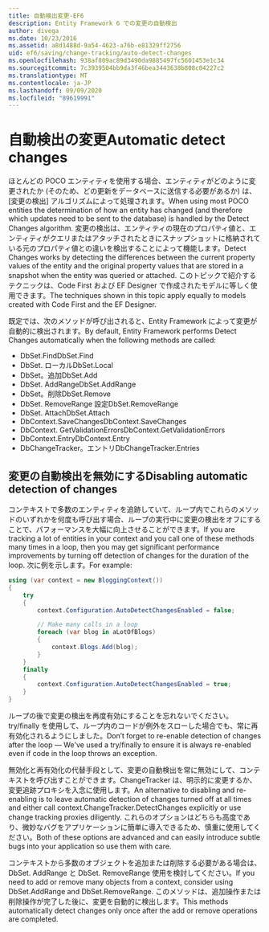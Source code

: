 ```yaml
---
title: 自動検出変更-EF6
description: Entity Framework 6 での変更の自動検出
author: divega
ms.date: 10/23/2016
ms.assetid: a8d1488d-9a54-4623-a76b-e81329ff2756
uid: ef6/saving/change-tracking/auto-detect-changes
ms.openlocfilehash: 938af809ac89d3490da9885497fc5601453e1c34
ms.sourcegitcommit: 7c3939504bb9da3f46bea3443638b808c04227c2
ms.translationtype: MT
ms.contentlocale: ja-JP
ms.lasthandoff: 09/09/2020
ms.locfileid: "89619991"
---
```

# <a name="automatic-detect-changes"></a><span data-ttu-id="c672c-103">自動検出の変更</span><span class="sxs-lookup"><span data-stu-id="c672c-103">Automatic detect changes</span></span>
<span data-ttu-id="c672c-104">ほとんどの POCO エンティティを使用する場合、エンティティがどのように変更されたか (そのため、どの更新をデータベースに送信する必要があるか) は、[変更の検出] アルゴリズムによって処理されます。</span><span class="sxs-lookup"><span data-stu-id="c672c-104">When using most POCO entities the determination of how an entity has changed (and therefore which updates need to be sent to the database) is handled by the Detect Changes algorithm.</span></span> <span data-ttu-id="c672c-105">変更の検出は、エンティティの現在のプロパティ値と、エンティティがクエリまたはアタッチされたときにスナップショットに格納されている元のプロパティ値との違いを検出することによって機能します。</span><span class="sxs-lookup"><span data-stu-id="c672c-105">Detect Changes works by detecting the differences between the current property values of the entity and the original property values that are stored in a snapshot when the entity was queried or attached.</span></span> <span data-ttu-id="c672c-106">このトピックで紹介するテクニックは、Code First および EF Designer で作成されたモデルに等しく使用できます。</span><span class="sxs-lookup"><span data-stu-id="c672c-106">The techniques shown in this topic apply equally to models created with Code First and the EF Designer.</span></span>  

<span data-ttu-id="c672c-107">既定では、次のメソッドが呼び出されると、Entity Framework によって変更が自動的に検出されます。</span><span class="sxs-lookup"><span data-stu-id="c672c-107">By default, Entity Framework performs Detect Changes automatically when the following methods are called:</span></span>  

- <span data-ttu-id="c672c-108">DbSet.Find</span><span class="sxs-lookup"><span data-stu-id="c672c-108">DbSet.Find</span></span>  
- <span data-ttu-id="c672c-109">DbSet. ローカル</span><span class="sxs-lookup"><span data-stu-id="c672c-109">DbSet.Local</span></span>  
- <span data-ttu-id="c672c-110">DbSet。追加</span><span class="sxs-lookup"><span data-stu-id="c672c-110">DbSet.Add</span></span>  
- <span data-ttu-id="c672c-111">DbSet. AddRange</span><span class="sxs-lookup"><span data-stu-id="c672c-111">DbSet.AddRange</span></span>
- <span data-ttu-id="c672c-112">DbSet。削除</span><span class="sxs-lookup"><span data-stu-id="c672c-112">DbSet.Remove</span></span>  
- <span data-ttu-id="c672c-113">DbSet. RemoveRange 設定</span><span class="sxs-lookup"><span data-stu-id="c672c-113">DbSet.RemoveRange</span></span>
- <span data-ttu-id="c672c-114">DbSet. Attach</span><span class="sxs-lookup"><span data-stu-id="c672c-114">DbSet.Attach</span></span>  
- <span data-ttu-id="c672c-115">DbContext.SaveChanges</span><span class="sxs-lookup"><span data-stu-id="c672c-115">DbContext.SaveChanges</span></span>  
- <span data-ttu-id="c672c-116">DbContext. GetValidationErrors</span><span class="sxs-lookup"><span data-stu-id="c672c-116">DbContext.GetValidationErrors</span></span>  
- <span data-ttu-id="c672c-117">DbContext.Entry</span><span class="sxs-lookup"><span data-stu-id="c672c-117">DbContext.Entry</span></span>  
- <span data-ttu-id="c672c-118">DbChangeTracker。エントリ</span><span class="sxs-lookup"><span data-stu-id="c672c-118">DbChangeTracker.Entries</span></span>  

## <a name="disabling-automatic-detection-of-changes"></a><span data-ttu-id="c672c-119">変更の自動検出を無効にする</span><span class="sxs-lookup"><span data-stu-id="c672c-119">Disabling automatic detection of changes</span></span>  

<span data-ttu-id="c672c-120">コンテキストで多数のエンティティを追跡していて、ループ内でこれらのメソッドのいずれかを何度も呼び出す場合、ループの実行中に変更の検出をオフにすることで、パフォーマンスを大幅に向上させることができます。</span><span class="sxs-lookup"><span data-stu-id="c672c-120">If you are tracking a lot of entities in your context and you call one of these methods many times in a loop, then you may get significant performance improvements by turning off detection of changes for the duration of the loop.</span></span> <span data-ttu-id="c672c-121">次に例を示します。</span><span class="sxs-lookup"><span data-stu-id="c672c-121">For example:</span></span>  

``` csharp
using (var context = new BloggingContext())
{
    try
    {
        context.Configuration.AutoDetectChangesEnabled = false;

        // Make many calls in a loop
        foreach (var blog in aLotOfBlogs)
        {
            context.Blogs.Add(blog);
        }
    }
    finally
    {
        context.Configuration.AutoDetectChangesEnabled = true;
    }
}
```  

<span data-ttu-id="c672c-122">ループの後で変更の検出を再度有効にすることを忘れないでください。 try/finally を使用して、ループ内のコードが例外をスローした場合でも、常に再有効化されるようにしました。</span><span class="sxs-lookup"><span data-stu-id="c672c-122">Don’t forget to re-enable detection of changes after the loop — We've used a try/finally to ensure it is always re-enabled even if code in the loop throws an exception.</span></span>  

<span data-ttu-id="c672c-123">無効化と再有効化の代替手段として、変更の自動検出を常に無効にして、コンテキストを呼び出すことができます。ChangeTracker は、明示的に変更するか、変更追跡プロキシを入念に使用します。</span><span class="sxs-lookup"><span data-stu-id="c672c-123">An alternative to disabling and re-enabling is to leave automatic detection of changes turned off at all times and either call context.ChangeTracker.DetectChanges explicitly or use change tracking proxies diligently.</span></span> <span data-ttu-id="c672c-124">これらのオプションはどちらも高度であり、微妙なバグをアプリケーションに簡単に導入できるため、慎重に使用してください。</span><span class="sxs-lookup"><span data-stu-id="c672c-124">Both of these options are advanced and can easily introduce subtle bugs into your application so use them with care.</span></span>  

<span data-ttu-id="c672c-125">コンテキストから多数のオブジェクトを追加または削除する必要がある場合は、DbSet. AddRange と DbSet. RemoveRange 使用を検討してください。</span><span class="sxs-lookup"><span data-stu-id="c672c-125">If you need to add or remove many objects from a context, consider using DbSet.AddRange and DbSet.RemoveRange.</span></span> <span data-ttu-id="c672c-126">このメソッドは、追加操作または削除操作が完了した後に、変更を自動的に検出します。</span><span class="sxs-lookup"><span data-stu-id="c672c-126">This methods automatically detect changes only once after the add or remove operations are completed.</span></span> 

